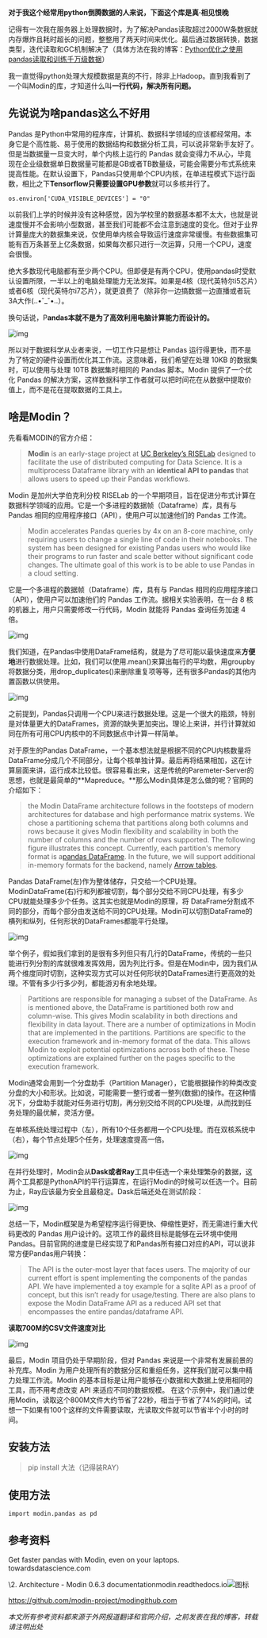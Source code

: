 **对于我这个经常用python倒腾数据的人来说，下面这个库是真·相见恨晚**

记得有一次我在服务器上处理数据时，为了解决Pandas读取超过2000W条数据就内存爆炸且耗时超长的问题，整整用了两天时间来优化。最后通过数据转换，数据类型，迭代读取和GC机制解决了（具体方法在我的博客：[Python优化之使用pandas读取和训练千万级数据](https://link.zhihu.com/?target=https%3A//blog.csdn.net/qq_39521554/article/details/92797591)）

我一直觉得python处理大规模数据是真的不行，除非上Hadoop。直到我看到了一个叫Modin的库，才知道什么叫**一行代码，解决所有问题。**

## **先说说为啥pandas这么不好用**

Pandas 是Python中常用的程序库，计算机、数据科学领域的应该都经常用。本身它是个高性能、易于使用的数据结构和数据分析工具，可以说非常新手友好了。但是当数据量一旦变大时，单个内核上运行的 Pandas 就会变得力不从心，毕竟现在企业级数据单日数据量可能都是GB或者TB数量级，可能会需要分布式系统来提高性能。在默认设置下，Pandas只使用单个CPU内核，在单进程模式下运行函数，相比之下**Tensorflow只需要设置GPU参数**就可以多核并行了。

```
os.environ['CUDA_VISIBLE_DEVICES'] = "0" 
```

以前我们上学的时候并没有这种感觉，因为学校里的数据基本都不太大，也就是说速度慢并不会影响小型数据，甚至我们可能都不会注意到速度的变化。但对于业界计算量庞大的数据集来说，仅使用单内核会导致运行速度非常缓慢。有些数据集可能有百万条甚至上亿条数据，如果每次都只进行一次运算，只用一个CPU，速度会很慢。

绝大多数现代电脑都有至少两个CPU。但即便是有两个CPU，使用pandas时受默认设置所限，一半以上的电脑处理能力无法发挥。如果是4核（现代英特尔i5芯片）或者6核（现代英特尔i7芯片），就更浪费了（除非你一边搞数据一边直播或者玩3A大作(..•˘_˘•..）。

换句话说，P**andas本就不是为了高效利用电脑计算能力而设计的。**

![img](https://pic4.zhimg.com/50/v2-45ab477a1aab42d411374253039520b7_hd.jpg)

所以对于数据科学从业者来说，一切工作只是想让 Pandas 运行得更快，而不是为了特定的硬件设置而优化其工作流。这意味着，我们希望在处理 10KB 的数据集时，可以使用与处理 10TB 数据集时相同的 Pandas 脚本。Modin 提供了一个优化 Pandas 的解决方案，这样数据科学工作者就可以把时间花在从数据中提取价值上，而不是花在提取数据的工具上。

## 啥是Modin？

先看看MODIN的官方介绍：

> **Modin** is an early-stage project at [UC Berkeley’s RISELab](https://link.zhihu.com/?target=https%3A//rise.cs.berkeley.edu/) designed to facilitate the use of distributed computing for Data Science. It is a multiprocess Dataframe library with an **identical API to pandas** that allows users to speed up their Pandas workflows.

Modin 是加州大学伯克利分校 RISELab 的一个早期项目，旨在促进分布式计算在数据科学领域的应用。它是一个多进程的数据帧（Dataframe）库，具有与 Pandas 相同的应用程序接口（API），使用户可以加速他们的 Pandas 工作流。

> Modin accelerates Pandas queries by 4x on an 8-core machine, only requiring users to change a single line of code in their notebooks. The system has been designed for existing Pandas users who would like their programs to run faster and scale better without significant code changes. The ultimate goal of this work is to be able to use Pandas in a cloud setting.

它是一个多进程的数据帧（Dataframe）库，具有与 Pandas 相同的应用程序接口（API），使用户可以加速他们的 Pandas 工作流。据相关实验表明，在一台 8 核的机器上，用户只需要修改一行代码，Modin 就能将 Pandas 查询任务加速 4 倍。

![img](https://pic1.zhimg.com/50/v2-46fcb78dece7efced3adaff647cfc5f5_hd.jpg)

我们知道，在Pandas中使用DataFrame结构，就是为了尽可能以最快速度来**方便地**进行数据处理。比如，我们可以使用.mean()来算出每行的平均数，用groupby将数据分类，用drop_duplicates()来删除重复项等等，还有很多Pandas的其他内置函数以供使用。

![img](https://pic3.zhimg.com/50/v2-84d21a76e7ca203a0685d4db89d06cc2_hd.jpg)

之前提到，Pandas只调用一个CPU来进行数据处理。这是一个很大的瓶颈，特别是对体量更大的DataFrames，资源的缺失更加突出。理论上来讲，并行计算就如同在所有可用CPU内核中的不同数据点中计算一样简单。

对于原生的Pandas DataFrame，一个基本想法就是根据不同的CPU内核数量将DataFrame分成几个不同部分，让每个核单独计算。最后再将结果相加，这在计算层面来讲，运行成本比较低。很容易看出来，这是传统的Paremeter-Server的思想，也就是最简单的**Mapreduce。**那么Modin具体是怎么做的呢？官网的介绍如下：

> the Modin DataFrame architecture follows in the footsteps of modern architectures for database and high performance matrix systems. We chose a partitioning schema that partitions along both columns and rows because it gives Modin flexibility and scalability in both the number of columns and the number of rows supported. The following figure illustrates this concept.
> Currently, each partition's memory format is a[pandas DataFrame](https://link.zhihu.com/?target=https%3A//pandas.pydata.org/pandas-docs/version/0.23.4/generated/pandas.DataFrame.html). In the future, we will support additional in-memory formats for the backend, namely [Arrow tables](https://link.zhihu.com/?target=https%3A//arrow.apache.org/docs/python/generated/pyarrow.Table.html).

Pandas DataFrame(左)作为整体储存，只交给一个CPU处理。ModinDataFrame(右)行和列都被切割，每个部分交给不同CPU处理，有多少CPU就能处理多少个任务。这其实也就是Modin的原理，将 DataFrame分割成不同的部分，而每个部分由发送给不同的CPU处理。Modin可以切割DataFrame的横列和纵列，任何形状的DataFrames都能平行处理。

![img](https://pic2.zhimg.com/50/v2-a7289203dd68d596942f79eacb7c5820_hd.jpg)

举个例子，假如我们拿到的是很有多列但只有几行的DataFrame，传统的一些只能进行列分割的库就很难发挥效用，因为列比行多。但是在Modin中，因为我们从两个维度同时切割，这种实现方式可以对任何形状的DataFrames进行更高效的处理。不管有多少行多少列，都能游刃有余地处理。

> Partitions are responsible for managing a subset of the DataFrame. As is mentioned above, the DataFrame is partitioned both row and column-wise. This gives Modin scalability in both directions and flexibility in data layout.
> There are a number of optimizations in Modin that are implemented in the partitions. Partitions are specific to the execution framework and in-memory format of the data. This allows Modin to exploit potential optimizations across both of these. These optimizations are explained further on the pages specific to the execution framework.

Modin通常会用到一个分盘助手（Partition Manager），它能根据操作的种类改变分盘的大小和形状。比如说，可能需要一整行或者一整列(数据)的操作。在这种情况下，分盘助手就能对任务进行切割，再分别交给不同的CPU处理，从而找到任务处理的最优解，灵活方便。

在单核系统处理过程中（左），所有10个任务都用一个CPU处理。而在双核系统中（右），每个节点处理5个任务，处理速度提高一倍。

![img](https://pic1.zhimg.com/50/v2-7b8c18d2294e30cd3c05da99edbfe93b_hd.jpg)

在并行处理时，Modin会从**Dask或者Ray**工具中任选一个来处理繁杂的数据，这两个工具都是PythonAPI的平行运算库，在运行Modin的时候可以任选一个。目前为止，Ray应该最为安全且最稳定。Dask后端还处在测试阶段：

![img](https://pic1.zhimg.com/50/v2-54c10a91ba81c46b8c064acb01c0575d_hd.jpg)

总结一下，Modin框架是为希望程序运行得更快、伸缩性更好，而无需进行重大代码更改的 Pandas 用户设计的。这项工作的最终目标是能够在云环境中使用 Pandas。目前官网的进度是已经实现了和Pandas所有接口对应的API，可以说非常方便Pandas用户转换：

> The API is the outer-most layer that faces users. The majority of our current effort is spent implementing the components of the pandas API. We have implemented a toy example for a sqlite API as a proof of concept, but this isn’t ready for usage/testing. There are also plans to expose the Modin DataFrame API as a reduced API set that encompasses the entire pandas/dataframe API.

**读取700M的CSV文件速度对比**

![img](https://pic2.zhimg.com/50/v2-ddaec5abda7f08c0303a058219a3af61_hd.jpg)

最后，Modin 项目仍处于早期阶段，但对 Pandas 来说是一个非常有发展前景的补充库。Modin 为用户处理所有的数据分区和重组任务，这样我们就可以集中精力处理工作流。Modin 的基本目标是让用户能够在小数据和大数据上使用相同的工具，而不用考虑改变 API 来适应不同的数据规模。
在这个示例中，我们通过使用Modin，读取这个800M文件大约节省了22秒，相当于节省了74%的时间。试想一下如果有100个这样的文件需要读取，光读取文件就可以节省半个小时的时间。

## **安装方法**

> pip install 大法（记得装RAY）

## 使用方法

```
import modin.pandas as pd
```

## 参考资料

Get faster pandas with Modin, even on your laptops.​towardsdatascience.com

\2. Architecture - Modin 0.6.3 documentation​modin.readthedocs.io![图标](https://pic4.zhimg.com/v2-c5ae4eccfb1f09a123cf527454b9f0eb_180x120.jpg)

https://github.com/modin-project/modin​github.com

*本文所有参考资料都来源于外网报道翻译和官网介绍，之前发表在我的博客，转载请注明出处*